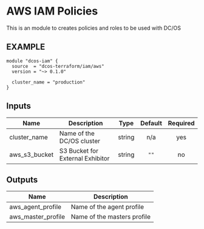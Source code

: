 AWS IAM Policies
===============
This is an module to creates policies and roles to be used with DC/OS

EXAMPLE
-------
```hcl
module "dcos-iam" {
  source  = "dcos-terraform/iam/aws"
  version = "~> 0.1.0"

  cluster_name = "production"
}
```

## Inputs

| Name | Description | Type | Default | Required |
|------|-------------|:----:|:-----:|:-----:|
| cluster\_name | Name of the DC/OS cluster | string | n/a | yes |
| aws\_s3\_bucket | S3 Bucket for External Exhibitor | string | `""` | no |

## Outputs

| Name | Description |
|------|-------------|
| aws\_agent\_profile | Name of the agent profile |
| aws\_master\_profile | Name of the masters profile |

